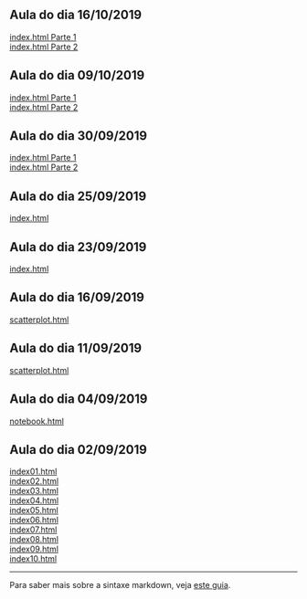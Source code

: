 ## Aula do dia 16/10/2019

[index.html Parte 1](d3_color/index.html)<br>
[index.html Parte 2](d3_color_2/index.html)<br>

## Aula do dia 09/10/2019


[index.html Parte 1](d3_network/index.html)<br>
[index.html Parte 2](d3_network2/index.html)<br>

## Aula do dia 30/09/2019

[index.html Parte 1](d3_leaflet/index.html)<br>
[index.html Parte 2](d3_leaflet2/index.html)<br>


## Aula do dia 25/09/2019

[index.html](d3_crossfilter_2/index.html)<br>

## Aula do dia 23/09/2019

[index.html](d3_crossfilter/index.html)<br>


## Aula do dia 16/09/2019

[scatterplot.html](d3_update/scatterplot.html)<br>


## Aula do dia 11/09/2019

[scatterplot.html](d3_scale/scatterplot.html)<br>


## Aula do dia 04/09/2019

[notebook.html](d3_intro/notebook.html)<br>


## Aula do dia 02/09/2019

[index01.html](basic/index01.html)<br>
[index02.html](basic/index02.html)<br>
[index03.html](basic/index03.html)<br>
[index04.html](basic/index04.html)<br>
[index05.html](basic/index05.html)<br>
[index06.html](basic/index06.html)<br>
[index07.html](basic/index07.html)<br>
[index08.html](basic/index08.html)<br>
[index09.html](basic/index09.html)<br>
[index10.html](basic/index10.html)<br>



---

Para saber mais sobre a sintaxe markdown, veja [este guia](https://guides.github.com/features/mastering-markdown/).
